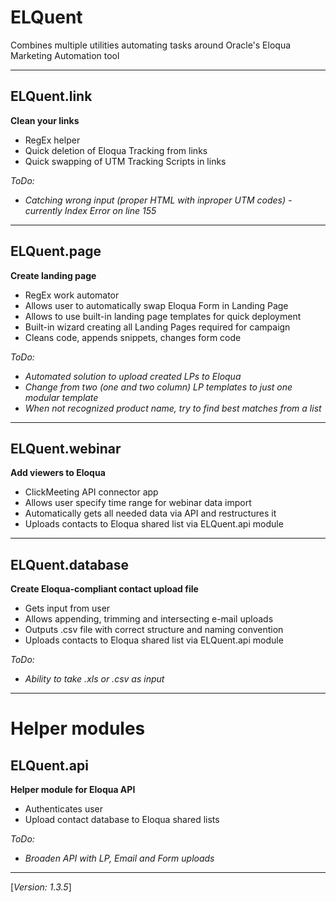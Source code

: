 # ELQuent
Combines multiple utilities automating tasks around Oracle's Eloqua Marketing Automation tool

---
## ELQuent.link
__Clean your links__
- RegEx helper
- Quick deletion of Eloqua Tracking from links
- Quick swapping of UTM Tracking Scripts in links

_ToDo:_
- _Catching wrong input (proper HTML with inproper UTM codes) - currently Index Error on line 155_

---
## ELQuent.page
__Create landing page__
- RegEx work automator
- Allows user to automatically swap Eloqua Form in Landing Page
- Allows to use built-in landing page templates for quick deployment
- Built-in wizard creating all Landing Pages required for campaign
- Cleans code, appends snippets, changes form code

_ToDo:_
- _Automated solution to upload created LPs to Eloqua_
- _Change from two (one and two column) LP templates to just one modular template_
- _When not recognized product name, try to find best matches from a list_

---
## ELQuent.webinar
__Add viewers to Eloqua__
- ClickMeeting API connector app
- Allows user specify time range for webinar data import
- Automatically gets all needed data via API and restructures it
- Uploads contacts to Eloqua shared list via ELQuent.api module

---
## ELQuent.database
__Create Eloqua-compliant contact upload file__
- Gets input from user
- Allows appending, trimming and intersecting e-mail uploads
- Outputs .csv file with correct structure and naming convention
- Uploads contacts to Eloqua shared list via ELQuent.api module

_ToDo:_
- _Ability to take .xls or .csv as input_

---
# Helper modules

## ELQuent.api
__Helper module for Eloqua API__
- Authenticates user
- Upload contact database to Eloqua shared lists

_ToDo:_
- _Broaden API with LP, Email and Form uploads_

---

[_Version: 1.3.5_]